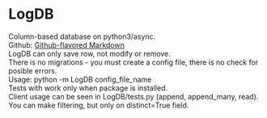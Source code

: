 # LogDB
Column-based database on python3/async.<br/>
Github:
[Github-flavored Markdown](https://github.com/dmitriy-shikhalev/LogDB)<br/>
LogDB can only save row, not modify or remove.<br/>
There is no migrations - you must create a config file, there is no check for posible errors.<br/>
Usage: python -m LogDB config_file_name<br/>
Tests with work only when package is installed.<br/>
Client usage can be seen in LogDB/tests.py (append, append_many, read).<br/>
You can make filtering, but only on distinct=True field.